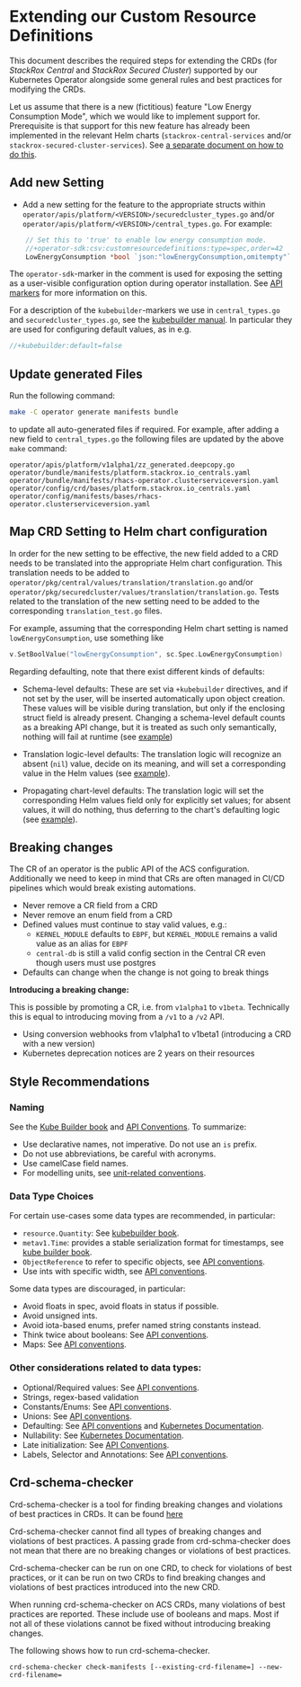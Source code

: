 # Extending our Custom Resource Definitions

This document describes the required steps for extending the CRDs (for *StackRox Central* and *StackRox Secured Cluster*) supported by our Kubernetes Operator alongside 
some general rules and best practices for modifying the CRDs.

Let us assume that there is a new (fictitious) feature "Low Energy Consumption Mode", which we would like to implement support for. Prerequisite is that support for this new feature has already been implemented in the relevant Helm charts (`stackrox-central-services` and/or `stackrox-secured-cluster-services`). See [a separate document on how to do this](../image/templates/CHANGING_CHARTS.md).

## Add new Setting

* Add a new setting for the feature to the appropriate structs within `operator/apis/platform/<VERSION>/securedcluster_types.go` and/or `operator/apis/platform/<VERSION>/central_types.go`. For example:

```go
	// Set this to 'true' to enable low energy consumption mode.
	//+operator-sdk:csv:customresourcedefinitions:type=spec,order=42
	LowEnergyConsumption *bool `json:"lowEnergyConsumption,omitempty"`
```

The `operator-sdk`-marker in the comment is used for exposing the setting as a user-visible configuration option during operator installation.
See [API markers](https://sdk.operatorframework.io/docs/building-operators/golang/references/markers/) for more information on this.

For a description of the `kubebuilder`-markers we use in `central_types.go` and `securedcluster_types.go`, see the
[kubebuilder manual](https://book.kubebuilder.io/reference/markers.html). In particular they are used for configuring
default values, as in e.g.

```go
//+kubebuilder:default=false
```

## Update generated Files

Run the following command:

```sh
make -C operator generate manifests bundle
```

to update all auto-generated files if required. For example, after adding a new field to `central_types.go` the following files are updated by the above `make` command:
```
operator/apis/platform/v1alpha1/zz_generated.deepcopy.go
operator/bundle/manifests/platform.stackrox.io_centrals.yaml
operator/bundle/manifests/rhacs-operator.clusterserviceversion.yaml
operator/config/crd/bases/platform.stackrox.io_centrals.yaml
operator/config/manifests/bases/rhacs-operator.clusterserviceversion.yaml
```

## Map CRD Setting to Helm chart configuration

In order for the new setting to be effective, the new field added to a CRD needs to be translated into the appropriate Helm chart configuration. This translation needs to be added to `operator/pkg/central/values/translation/translation.go` and/or `operator/pkg/securedcluster/values/translation/translation.go`. Tests related to the translation of the new setting need to be added to the corresponding `translation_test.go` files.

For example, assuming that the corresponding Helm chart setting is named `lowEnergyConsumption`, use something like

```go
v.SetBoolValue("lowEnergyConsumption", sc.Spec.LowEnergyConsumption)
```

Regarding defaulting, note that there exist different kinds of defaults:

* Schema-level defaults: These are set via `+kubebuilder` directives, and if not set by the user, will be inserted automatically upon object creation.
  These values will be visible during translation, but only if the enclosing struct field is already present. Changing a schema-level default
  counts as a breaking API change, but it is treated as such only semantically, nothing will fail at runtime (see [example](https://github.com/stackrox/rox/blob/84d841c870f59d2c423f78eb7ecd44a196f8a659/operator/apis/platform/v1alpha1/central_types.go#L188))

* Translation logic-level defaults: The translation logic will recognize an absent (`nil`) value, decide on its meaning, and will set a corresponding
  value in the Helm values (see [example](https://github.com/stackrox/rox/blob/84d841c870f59d2c423f78eb7ecd44a196f8a659/operator/pkg/central/values/translation/translation.go#L120)).

* Propagating chart-level defaults: The translation logic will set the corresponding Helm values field only for explicitly set values; for absent
  values, it will do nothing, thus deferring to the chart's defaulting logic (see [example](https://github.com/stackrox/rox/blob/84d841c870f59d2c423f78eb7ecd44a196f8a659/operator/pkg/central/values/translation/translation.go#L86)).

## Breaking changes

The CR of an operator is the public API of the ACS configuration.
Additionally we need to keep in mind that CRs are often managed in CI/CD pipelines which would
break existing automations.

* Never remove a CR field from a CRD
* Never remove an enum field from a CRD
* Defined values must continue to stay valid values, e.g.:
  * `KERNEL_MODULE` defaults to `EBPF`, but `KERNEL_MODULE` remains a valid value as an alias for `EBPF`
  * `central-db` is still a valid config section in the Central CR even though users must use postgres
* Defaults can change when the change is not going to break things

**Introducing a breaking change:**

This is possible by promoting a CR, i.e. from `v1alpha1` to `v1beta`. Technically this
is equal to introducing moving from a `/v1` to a `/v2` API.

* Using conversion webhooks from v1alpha1 to v1beta1 (introducing a CRD with a new version)
* Kubernetes deprecation notices are 2 years on their resources

## Style Recommendations

### Naming

See the [Kube Builder book](https://book.kubebuilder.io/cronjob-tutorial/api-design.html) and [API Conventions](https://github.com/kubernetes/community/blob/master/contributors/devel/sig-architecture/api-conventions.md#naming-conventions). To summarize:

* Use declarative names, not imperative. Do not use an `is` prefix.
* Do not use abbreviations, be careful with acronyms.
* Use camelCase field names.
* For modelling units, see [unit-related conventions](https://github.com/kubernetes/community/blob/master/contributors/devel/sig-architecture/api-conventions.md#units).

### Data Type Choices

For certain use-cases some data types are recommended, in particular:
* `resource.Quantity`: See [kubebuilder book](https://book.kubebuilder.io/cronjob-tutorial/api-design.html).
* `metav1.Time`: provides a stable serialization format for timestamps, see [kube builder book](https://book.kubebuilder.io/cronjob-tutorial/api-design.html).
* `ObjectReference` to refer to specific objects, see [API conventions](https://book.kubebuilder.io/cronjob-tutorial/api-design.html).
* Use ints with specific width, see [API conventions](https://github.com/kubernetes/community/blob/master/contributors/devel/sig-architecture/api-conventions.md#primitive-types).

Some data types are discouraged, in particular:
* Avoid floats in spec, avoid floats in status if possible.
* Avoid unsigned ints.
* Avoid iota-based enums, prefer named string constants instead.
* Think twice about booleans: See [API conventions](https://github.com/kubernetes/community/blob/master/contributors/devel/sig-architecture/api-conventions.md#primitive-types).
* Maps: See [API conventions](https://github.com/kubernetes/community/blob/master/contributors/devel/sig-architecture/api-conventions.md#lists-of-named-subobjects-preferred-over-maps).

### Other considerations related to data types:

* Optional/Required values: See [API conventions](https://github.com/kubernetes/community/blob/master/contributors/devel/sig-architecture/api-conventions.md#optional-vs-required).
* Strings, regex-based validation
* Constants/Enums: See [API conventions](https://github.com/kubernetes/community/blob/master/contributors/devel/sig-architecture/api-conventions.md#constants).
* Unions: See [API conventions](https://github.com/kubernetes/community/blob/master/contributors/devel/sig-architecture/api-conventions.md#unions).
* Defaulting: See [API conventions](https://github.com/kubernetes/community/blob/master/contributors/devel/sig-architecture/api-conventions.md#defaulting) and [Kubernetes Documentation](https://kubernetes.io/docs/tasks/extend-kubernetes/custom-resources/custom-resource-definitions/#defaulting).
* Nullability: See [Kubernetes Documentation](https://kubernetes.io/docs/tasks/extend-kubernetes/custom-resources/custom-resource-definitions/#defaulting-and-nullable).
* Late initialization: See [API Conventions](https://github.com/kubernetes/community/blob/master/contributors/devel/sig-architecture/api-conventions.md#late-initialization).
* Labels, Selector and Annotations: See [API conventions](https://github.com/kubernetes/community/blob/master/contributors/devel/sig-architecture/api-conventions.md#label-selector-and-annotation-conventions).

## Crd-schema-checker

Crd-schema-checker is a tool for finding breaking changes and violations of best practices in CRDs. It can be found [here](https://github.com/openshift/crd-schema-checker)

Crd-schema-checker cannot find all types of breaking changes and violations of best practices. A passing grade from crd-schma-checker does not mean that there are no breaking changes or violations of best practices. 

Crd-schema-checker can be run on one CRD, to check for violations of best practices, or it can be run on two CRDs to find breaking changes and violations of best practices introduced into the new CRD.

When running crd-schema-checker on ACS CRDs, many violations of best practices are reported. These include use of booleans and maps. Most if not all of these violations cannot be fixed without introducing breaking changes.

The following shows how to run crd-schema-checker.

```
crd-schema-checker check-manifests [--existing-crd-filename=] --new-crd-filename=
```
